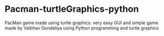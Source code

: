# Pacman-turtleGraphics-python
PacMan game made using turtle graphics. very easy GUI  and simple game made by Vaibhav Gondaliya using Python  programming and turtle graphics
